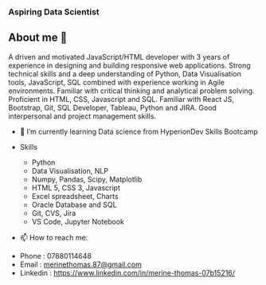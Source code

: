 ### Aspiring Data Scientist


## About me  🔭 
   A driven and motivated JavaScript/HTML developer with 3 years of experience in designing and building responsive web applications. Strong technical skills and a deep understanding of Python, Data Visualisation tools, JavaScript, SQL combined with experience working in Agile environments. Familiar with critical thinking and analytical problem solving.  Proficient in HTML, CSS, Javascript and SQL. Familiar with React JS, Bootstrap, Git, SQL Developer, Tableau, Python and JIRA. Good interpersonal and project management skills.

- 🌱 I’m currently learning Data science from HyperionDev Skills Bootcamp

- Skills
  * Python
  * Data Visualisation, NLP
  * Numpy, Pandas, Scipy, Matplotlib
  * HTML 5, CSS 3, Javascript
  * Excel spreadsheet, Charts
  * Oracle Database and SQL
  * Git, CVS, Jira 
  * VS Code, Jupyter Notebook

-  📫 How to reach me: 
* Phone : 07880114648
* Email : merinethomas.87@gmail.com
* Linkedin : https://www.linkedin.com/in/merine-thomas-07b15216/

<!--
**MerineThomas/MerineThomas** is a ✨ _special_ ✨ repository because its `README.md` (this file) appears on your GitHub profile.

Here are some ideas to get you started:

- 🔭 A driven and motivated JavaScript/HTML developer with 3 years of experience in designing and building responsive web applications. Strong technical skills and a deep understanding of Python, Data Visualisation tools, JavaScript, SQL combined with experience working in Agile environments. Familiar with critical thinking and analytical problem solving.  Proficient in HTML, CSS, Javascript and SQL. Familiar with React JS, Bootstrap, Git, SQL Developer, Tableau, Python and JIRA. Good interpersonal and project management skills.
- 🌱 I’m currently learning Data science from HyperionDev Skills Bootcamp 
- 👯 I’m looking to collaborate on ...
- 🤔 I’m looking for help with ...
- 💬 Ask me about ...
- 📫 How to reach me: 0 78801 14648
Phone
merinethomas.87@gmail.com
Email
https://www.linkedin.com/in/merine-thomas-07b15216/
Linkedin
- 😄 Pronouns: ...
- ⚡ Fun fact: ...
-->
